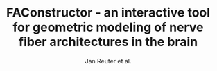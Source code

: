 ---
cat: gaia
subcat: ginkgo
bestof: false
author: Jan Reuter et al.
title: FAConstructor - an interactive tool for geometric modeling of nerve fiber architectures in the brain
journal: International Journal of Computer Assisted Radiology and Surgery
year: 2019
type: article
url: http -//link.springer.com/10.1007/s11548-019-02053-6
doi: 10.1007/s11548-019-02053-6
---